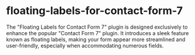 # floating-labels-for-contact-form-7
The "Floating Labels for Contact Form 7" plugin is designed exclusively to enhance the popular "Contact Form 7" plugin. It introduces a sleek feature known as floating labels, making your form appear more streamlined and user-friendly, especially when accommodating numerous fields.
